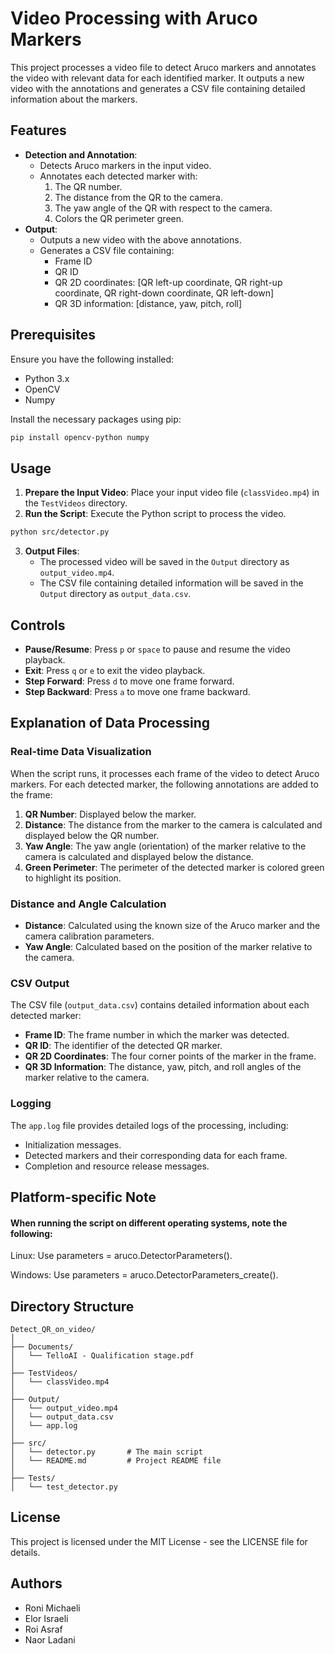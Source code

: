 
# Video Processing with Aruco Markers

This project processes a video file to detect Aruco markers and annotates the video with relevant data for each identified marker. It outputs a new video with the annotations and generates a CSV file containing detailed information about the markers.

## Features

- **Detection and Annotation**:
  - Detects Aruco markers in the input video.
  - Annotates each detected marker with:
    1. The QR number.
    2. The distance from the QR to the camera.
    3. The yaw angle of the QR with respect to the camera.
    4. Colors the QR perimeter green.
- **Output**:
  - Outputs a new video with the above annotations.
  - Generates a CSV file containing:
    - Frame ID
    - QR ID
    - QR 2D coordinates: [QR left-up coordinate, QR right-up coordinate, QR right-down coordinate, QR left-down]
    - QR 3D information: [distance, yaw, pitch, roll]

## Prerequisites

Ensure you have the following installed:

- Python 3.x
- OpenCV
- Numpy

Install the necessary packages using pip:

```sh
pip install opencv-python numpy
```

## Usage

1. **Prepare the Input Video**: Place your input video file (`classVideo.mp4`) in the `TestVideos` directory.
2. **Run the Script**: Execute the Python script to process the video.

```sh
python src/detector.py
```

3. **Output Files**: 
   - The processed video will be saved in the `Output` directory as `output_video.mp4`.
   - The CSV file containing detailed information will be saved in the `Output` directory as `output_data.csv`.

## Controls

- **Pause/Resume**: Press `p` or `space` to pause and resume the video playback.
- **Exit**: Press `q` or `e` to exit the video playback.
- **Step Forward**: Press `d` to move one frame forward.
- **Step Backward**: Press `a` to move one frame backward.

## Explanation of Data Processing

### Real-time Data Visualization

When the script runs, it processes each frame of the video to detect Aruco markers. For each detected marker, the following annotations are added to the frame:

1. **QR Number**: Displayed below the marker.
2. **Distance**: The distance from the marker to the camera is calculated and displayed below the QR number.
3. **Yaw Angle**: The yaw angle (orientation) of the marker relative to the camera is calculated and displayed below the distance.
4. **Green Perimeter**: The perimeter of the detected marker is colored green to highlight its position.

### Distance and Angle Calculation

- **Distance**: Calculated using the known size of the Aruco marker and the camera calibration parameters.
- **Yaw Angle**: Calculated based on the position of the marker relative to the camera.

### CSV Output

The CSV file (`output_data.csv`) contains detailed information about each detected marker:

- **Frame ID**: The frame number in which the marker was detected.
- **QR ID**: The identifier of the detected QR marker.
- **QR 2D Coordinates**: The four corner points of the marker in the frame.
- **QR 3D Information**: The distance, yaw, pitch, and roll angles of the marker relative to the camera.

### Logging

The `app.log` file provides detailed logs of the processing, including:

- Initialization messages.
- Detected markers and their corresponding data for each frame.
- Completion and resource release messages.

## Platform-specific Note
#### When running the script on different operating systems, note the following:

Linux: Use parameters = aruco.DetectorParameters().

Windows: Use parameters = aruco.DetectorParameters_create().

## Directory Structure

```
Detect_QR_on_video/
│
├── Documents/
│   └── TelloAI - Qualification stage.pdf
│
├── TestVideos/
│   └── classVideo.mp4
│
├── Output/   
│   └── output_video.mp4
│   └── output_data.csv
│   └── app.log
│
├── src/
│   └── detector.py       # The main script
│   └── README.md         # Project README file
│
├── Tests/
│   └── test_detector.py
```

## License

This project is licensed under the MIT License - see the LICENSE file for details.

## Authors

- Roni Michaeli 
- Elor Israeli
- Roi Asraf
- Naor Ladani
